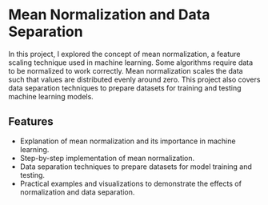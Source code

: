 # Mean Normalization and Data Separation

In this project, I explored the concept of mean normalization, a feature scaling technique used in machine learning. Some algorithms require data to be normalized to work correctly. Mean normalization scales the data such that values are distributed evenly around zero. This project also covers data separation techniques to prepare datasets for training and testing machine learning models.

## Features
- Explanation of mean normalization and its importance in machine learning.
- Step-by-step implementation of mean normalization.
- Data separation techniques to prepare datasets for model training and testing.
- Practical examples and visualizations to demonstrate the effects of normalization and data separation.
